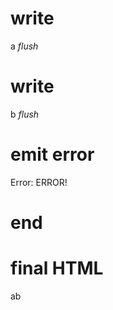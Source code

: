 # write
  a
_flush_

# write
  b
_flush_

# emit error
  Error: ERROR!

# end

# final HTML
  <html>
    <head />
    <body>
      ab
    </body>
  </html>
